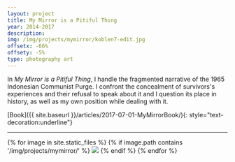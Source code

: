 ```yaml
---
layout: project
title: My Mirror is a Pitiful Thing
year: 2014-2017
description: 
img: /img/projects/mymirror/koblen7-edit.jpg
offsetx: -66%
offsety: -5%
type: photography art
---
```


In *My Mirror is a Pitiful Thing*, I handle the fragmented narrative of the 1965 Indonesian Communist Purge. I confront the concealment of survivors's experiences and their refusal to speak about it and I question its place in history, as well as my own position while dealing with it.

[Book]({{ site.baseurl }}/articles/2017-07-01-MyMirrorBook/){: style="text-decoration:underline"}

<hr>

<div>
{% for image in site.static_files %}
  {% if image.path contains '/img/projects/mymirror/' %}
    <img class="projectimage" src="{{ site.baseurl }}{{ image.path }}">
  {% endif %}
{% endfor %}
</div>